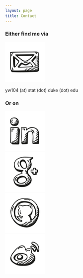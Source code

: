 ```yaml
---
layout: page
title: Contact
---
```


<div class="jumbotron1">
<div class="container-home">
<h3>Either find me via</h3>
    <div class="soci-logo">
    <img src="/asset/email_128_128.png" alt="google plus"></div>
<p>yw104 (at) stat (dot) duke (dot) edu<p>
</div>
</div>
<div class="jumbotron1">
<div class="container-home">
  <h3>Or on</h3>
    <div class="soci-logo">
      <a href="https://www.linkedin.com/in/ericyewang"><img id="link" src="/asset/linkedin_128_128.png" alt="linkedin"></a></div>
    <div class="soci-logo">
    <a href="https://plus.google.com/101432152708144293021"><img id="goog" src="/asset/googleplus_128_128.png" alt="google plus"></a></div>
    <div class="soci-logo">
    <a href="https://github.com/ericyewang"><img id="git" src="/asset/github_128_128.png" alt="github"></a></div>
    <div class="soci-logo">
    <a href="http://weibo.com/morning1night"><img id="sina" src="/asset/sinablogweibo_128_128.png" alt="sinablogweibo"></a></div>
  </div>
  </div>
